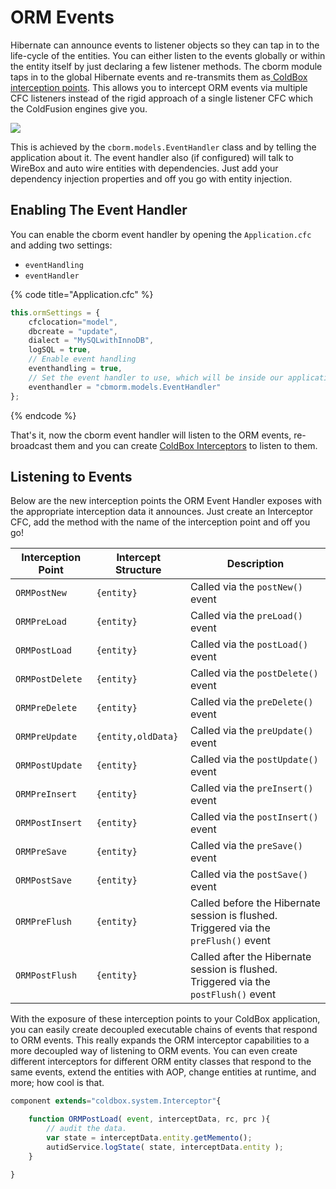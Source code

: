 # ORM Events

Hibernate can announce events to listener objects so they can tap in to the life-cycle of the entities. You can either listen to the events globally or within the entity itself by just declaring a few listener methods. The cborm module taps in to the global Hibernate events and re-transmits them as[ ColdBox interception points](https://coldbox.ortusbooks.com/digging-deeper/interceptors). This allows you to intercept ORM events via multiple CFC listeners instead of the rigid approach of a single listener CFC which the ColdFusion engines give you.

![](https://raw.githubusercontent.com/wiki/coldbox-modules/cbox-cborm/ORMEventHandlerBroadcast.jpg)

This is achieved by the `cborm.models.EventHandler` class and by telling the application about it. The event handler also (if configured) will talk to WireBox and auto wire entities with dependencies. Just add your dependency injection properties and off you go with entity injection.

## **Enabling The Event Handler**

You can enable the cborm event handler by opening the `Application.cfc` and adding two settings:

* `eventHandling`
* `eventHandler`

{% code title="Application.cfc" %}
```javascript
this.ormSettings = {
    cfclocation="model",
    dbcreate = "update",
    dialect = "MySQLwithInnoDB",
    logSQL = true,
    // Enable event handling
    eventhandling = true,
    // Set the event handler to use, which will be inside our application.
    eventhandler = "cbmorm.models.EventHandler"
};
```
{% endcode %}

That's it, now the cborm event handler will listen to the ORM events, re-broadcast them and you can create [ColdBox Interceptors](https://coldbox.ortusbooks.com/digging-deeper/interceptors) to listen to them.

## Listening to Events

Below are the new interception points the ORM Event Handler exposes with the appropriate interception data it announces. Just create an Interceptor CFC, add the method with the name of the interception point and off you go!

| Interception Point | Intercept Structure | Description                                                                          |
| ------------------ | ------------------- | ------------------------------------------------------------------------------------ |
| `ORMPostNew`       | `{entity}`          | Called via the `postNew()` event                                                     |
| `ORMPreLoad`       | `{entity}`          | Called via the `preLoad()` event                                                     |
| `ORMPostLoad`      | `{entity}`          | Called via the `postLoad()` event                                                    |
| `ORMPostDelete`    | `{entity}`          | Called via the `postDelete()` event                                                  |
| `ORMPreDelete`     | `{entity}`          | Called via the `preDelete()` event                                                   |
| `ORMPreUpdate`     | `{entity,oldData}`  | Called via the `preUpdate()` event                                                   |
| `ORMPostUpdate`    | `{entity}`          | Called via the `postUpdate()` event                                                  |
| `ORMPreInsert`     | `{entity}`          | Called via the `preInsert()` event                                                   |
| `ORMPostInsert`    | `{entity}`          | Called via the `postInsert()` event                                                  |
| `ORMPreSave`       | `{entity}`          | Called via the `preSave()` event                                                     |
| `ORMPostSave`      | `{entity}`          | Called via the `postSave()` event                                                    |
| `ORMPreFlush`      | `{entity}`          | Called before the Hibernate session is flushed. Triggered via the `preFlush()` event |
| `ORMPostFlush`     | `{entity}`          | Called after the Hibernate session is flushed. Triggered via the `postFlush()` event |

With the exposure of these interception points to your ColdBox application, you can easily create decoupled executable chains of events that respond to ORM events. This really expands the ORM interceptor capabilities to a more decoupled way of listening to ORM events. You can even create different interceptors for different ORM entity classes that respond to the same events, extend the entities with AOP, change entities at runtime, and more; how cool is that.

```javascript
component extends="coldbox.system.Interceptor"{

    function ORMPostLoad( event, interceptData, rc, prc ){
        // audit the data.
        var state = interceptData.entity.getMemento();
        autidService.logState( state, interceptData.entity );    
    }

}
```
